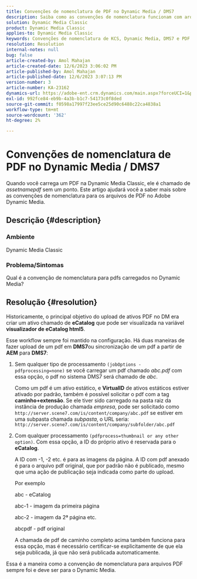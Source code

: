 ```yaml
---
title: Convenções de nomenclatura de PDF no Dynamic Media / DMS7
description: Saiba como as convenções de nomenclatura funcionam com arquivos PDF na Adobe Dynamic Media Classic.
solution: Dynamic Media Classic
product: Dynamic Media Classic
applies-to: Dynamic Media Classic
keywords: Convenções de nomenclatura de KCS, Dynamic Media, DMS7 e PDF
resolution: Resolution
internal-notes: null
bug: false
article-created-by: Amol Mahajan
article-created-date: 12/6/2023 3:06:02 PM
article-published-by: Amol Mahajan
article-published-date: 12/6/2023 3:07:13 PM
version-number: 3
article-number: KA-23162
dynamics-url: https://adobe-ent.crm.dynamics.com/main.aspx?forceUCI=1&pagetype=entityrecord&etn=knowledgearticle&id=588b67f2-4894-ee11-be37-6045bd006e5a
exl-id: 992fce84-eb9b-4a3b-b1c7-54173c0f8ded
source-git-commit: f0598a17997f23ee5ce25d90c6488c22ca4838a1
workflow-type: tm+mt
source-wordcount: '362'
ht-degree: 2%

---
```


# Convenções de nomenclatura de PDF no Dynamic Media / DMS7


Quando você carrega um PDF na Dynamic Media Classic, ele é chamado de *assetnamepdf* sem um ponto. Este artigo ajudará você a saber mais sobre as convenções de nomenclatura para os arquivos de PDF no Adobe Dynamic Media.

## Descrição {#description}


### <b>Ambiente</b>

Dynamic Media Classic



### <b>Problema/Sintomas</b>

Qual é a convenção de nomenclatura para pdfs carregados no Dynamic Media?


## Resolução {#resolution}


Historicamente, o principal objetivo do upload de ativos PDF no DM era criar um ativo chamado de <b>eCatalog</b> que pode ser visualizada na variável <b>visualizador de eCatalog html5</b>.

Esse workflow sempre foi mantido na configuração. Há duas maneiras de fazer upload de um pdf em <b>DMS7</b>ou sincronização de um pdf a partir de <b>AEM</b> para <b>DMS7</b>:

1. Sem qualquer tipo de processamento `(jobOptions - pdfprocessing=none)` se você carregar um pdf chamado *abc.pdf* com essa opção, o pdf no sistema DMS7 será chamado de *abc*.


   Como um pdf é um ativo estático, e <b>VirtualID</b> de ativos estáticos estiver ativado por padrão, também é possível solicitar o pdf com a tag <b>caminho+extensão</b>. Se ele tiver sido carregado na pasta raiz da instância de produção chamada *empresa*, pode ser solicitado como `http://server.scene7.com/is/content/company/abc.pdf` se estiver em uma subpasta chamada *subpasta*, o URL seria: `http://server.scene7.com/is/content/company/subfolder/abc.pdf`


2. Com qualquer processamento `(pdfprocess=thumbnail or any other option)`. Com essa opção, a ID do próprio ativo é reservada para o <b>eCatalog</b>.


   A ID com -1, -2 etc. é para as imagens da página. A ID com pdf anexado é para o arquivo pdf original, que por padrão não é publicado, mesmo que uma ação de publicação seja indicada como parte do upload.

   Por exemplo



   abc - eCatalog

   abc-1 - imagem da primeira página

   abc-2 - imagem da 2ª página etc.

   abcpdf - pdf original

   A chamada de pdf de caminho completo acima também funciona para essa opção, mas é necessário certificar-se explicitamente de que ela seja publicada, já que não será publicada automaticamente.


Essa é a maneira como a convenção de nomenclatura para arquivos PDF sempre foi e deve ser para o Dynamic Media.
